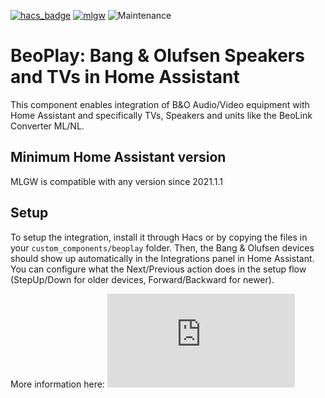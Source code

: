 [![hacs_badge](https://img.shields.io/badge/HACS-Default-orange.svg)](https://github.com/custom-components/hacs) [![mlgw](https://img.shields.io/github/release/giachello/beoplay.svg?1)](https://github.com/giachello/beoplay) ![Maintenance](https://img.shields.io/maintenance/yes/2021.svg)


# BeoPlay: Bang & Olufsen Speakers and TVs in Home Assistant

This component enables integration of B&O Audio/Video equipment with Home Assistant and specifically TVs, Speakers and units like the BeoLink Converter ML/NL. 

## Minimum Home Assistant version

MLGW is compatible with any version since 2021.1.1

## Setup

To setup the integration, install it through Hacs or by copying the files in your `custom_components/beoplay` folder. Then, the Bang & Olufsen devices should show up automatically in the Integrations panel in Home Assistant. You can configure what the Next/Previous action does in the setup flow (StepUp/Down for older devices, Forward/Backward for newer).

More information here: ![README.md](https://github.com/giachello/beoplay/blob/main/README.md)
